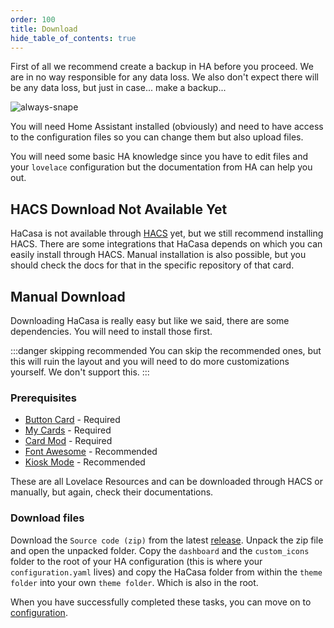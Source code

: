 ```yaml
---
order: 100
title: Download
hide_table_of_contents: true
---
```

<!-- markdownlint-disable MD033 -->
First of all we recommend create a backup in HA before you proceed. We are in no way responsible for any data loss. We also don't expect there will be any data loss, but just in case... make a backup...

![always-snape](https://media1.tenor.com/m/_xXpIoJbwfYAAAAC/always-severus-snape.gif)

You will need Home Assistant installed (obviously) and need to have access to the configuration files so you can change them but also upload files.

You will need some basic HA knowledge since you have to edit files and your `lovelace` configuration but the documentation from HA can help you out.

## HACS Download <span class="badge-danger">Not Available Yet</span>

HaCasa is not available through [HACS](https://hacs.xyz) yet, but we still recommend installing HACS. There are some integrations that HaCasa depends on which you can easily install through HACS.
Manual installation is also possible, but you should check the docs for that in the specific repository of that card.

## Manual Download

Downloading HaCasa is really easy but like we said, there are some dependencies. You will need to install those first.

:::danger skipping recommended
You can skip the recommended ones, but this will ruin the layout and you will need to do more customizations yourself. We don't support this.
:::

### Prerequisites

- [Button Card](https://github.com/custom-cards/button-card) - Required
- [My Cards](https://github.com/AnthonMS/my-cards) - Required
- [Card Mod](https://github.com/thomasloven/lovelace-card-mod) - Required
- [Font Awesome](https://github.com/thomasloven/hass-fontawesome) - Recommended
- [Kiosk Mode](https://github.com/NemesisRE/kiosk-mode) - Recommended

These are all Lovelace Resources and can be downloaded through HACS or manually, but again, check their documentations.

### Download files

Download the `Source code (zip)` from the latest [release](../../../releases). Unpack the zip file and open the unpacked folder. Copy the `dashboard` and the `custom_icons` folder to the root of your HA configuration (this is where your `configuration.yaml` lives) and copy the HaCasa folder from within the `theme folder` into your own `theme folder`. Which is also in the root.

When you have successfully completed these tasks, you can move on to [configuration](02-configuration.md).
